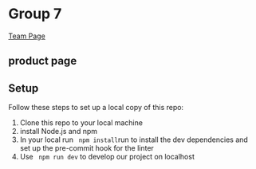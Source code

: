# Group 7

[Team Page](https://github.com/cse110-fa21-group7/cse110-fa21-group7/blob/main/admin/team.md)

## product page



## Setup

Follow these steps to set up a local copy of this repo:

1. Clone this repo to your local machine
2. install Node.js and npm
3. In your local run ` npm install`run to install the dev dependencies and set up the pre-commit hook for the linter
4. Use ` npm run dev` to develop our project on localhost
